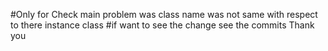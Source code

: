 #Only for Check
main problem was class name was not same with respect to there instance class 
#if want to see the change see the commits Thank you
